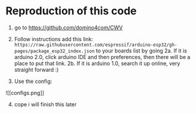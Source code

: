 # Reproduction of this code

1. go to https://github.com/domino4com/CWV

2. Follow instructions add this link: `https://raw.githubusercontent.com/espressif/arduino-esp32/gh-pages/package_esp32_index.json` to your boards list by going 
    2a. If it is arduino 2.0, click arduino IDE and then preferences, then there will be a place to put that link.
    2b. If it is arduino 1.0, search it up online, very straight forward :)

3. Use the config:  

![[configs.png]]

4. cope i will finish this later
